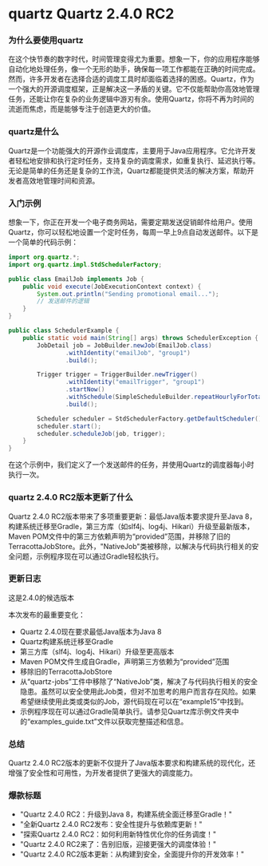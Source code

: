 # quartz Quartz 2.4.0 RC2
### 为什么要使用quartz

在这个快节奏的数字时代，时间管理变得尤为重要。想象一下，你的应用程序能够自动化地处理任务，像一个无形的助手，确保每一项工作都能在正确的时间完成。然而，许多开发者在选择合适的调度工具时却面临着选择的困惑。Quartz，作为一个强大的开源调度框架，正是解决这一矛盾的关键。它不仅能帮助你高效地管理任务，还能让你在复杂的业务逻辑中游刃有余。使用Quartz，你将不再为时间的流逝而焦虑，而是能够专注于创造更大的价值。

### quartz是什么

Quartz是一个功能强大的开源作业调度库，主要用于Java应用程序。它允许开发者轻松地安排和执行定时任务，支持复杂的调度需求，如重复执行、延迟执行等。无论是简单的任务还是复杂的工作流，Quartz都能提供灵活的解决方案，帮助开发者高效地管理时间和资源。

### 入门示例

想象一下，你正在开发一个电子商务网站，需要定期发送促销邮件给用户。使用Quartz，你可以轻松地设置一个定时任务，每周一早上9点自动发送邮件。以下是一个简单的代码示例：

```java
import org.quartz.*;
import org.quartz.impl.StdSchedulerFactory;

public class EmailJob implements Job {
    public void execute(JobExecutionContext context) {
        System.out.println("Sending promotional email...");
        // 发送邮件的逻辑
    }
}

public class SchedulerExample {
    public static void main(String[] args) throws SchedulerException {
        JobDetail job = JobBuilder.newJob(EmailJob.class)
                .withIdentity("emailJob", "group1")
                .build();

        Trigger trigger = TriggerBuilder.newTrigger()
                .withIdentity("emailTrigger", "group1")
                .startNow()
                .withSchedule(SimpleScheduleBuilder.repeatHourlyForTotalCount(24))
                .build();

        Scheduler scheduler = StdSchedulerFactory.getDefaultScheduler();
        scheduler.start();
        scheduler.scheduleJob(job, trigger);
    }
}
```

在这个示例中，我们定义了一个发送邮件的任务，并使用Quartz的调度器每小时执行一次。

### quartz 2.4.0 RC2版本更新了什么

Quartz 2.4.0 RC2版本带来了多项重要更新：最低Java版本要求提升至Java 8，构建系统迁移至Gradle，第三方库（如slf4j、log4j、Hikari）升级至最新版本，Maven POM文件中的第三方依赖声明为“provided”范围，并移除了旧的TerracottaJobStore。此外，"NativeJob"类被移除，以解决与代码执行相关的安全问题，示例程序现在可以通过Gradle轻松执行。

### 更新日志

这是2.4.0的候选版本

本次发布的最重要变化：
- Quartz 2.4.0现在要求最低Java版本为Java 8
- Quartz构建系统迁移至Gradle
- 第三方库（slf4j、log4j、Hikari）升级至更高版本
- Maven POM文件生成自Gradle，声明第三方依赖为“provided”范围
- 移除旧的TerracottaJobStore
- 从“quartz-jobs”工件中移除了“NativeJob”类，解决了与代码执行相关的安全隐患。虽然可以安全使用此Job类，但对不加思考的用户而言存在风险。如果希望继续使用此类或类似的Job，源代码现在可以在“example15”中找到。
- 示例程序现在可以通过Gradle简单执行。请参见Quartz库示例文件夹中的“examples_guide.txt”文件以获取完整描述和信息。

### 总结

Quartz 2.4.0 RC2版本的更新不仅提升了Java版本要求和构建系统的现代化，还增强了安全性和可用性，为开发者提供了更强大的调度能力。

### 爆款标题

- "Quartz 2.4.0 RC2：升级到Java 8，构建系统全面迁移至Gradle！"
- "全新Quartz 2.4.0 RC2发布：安全性提升与依赖库更新！"
- "探索Quartz 2.4.0 RC2：如何利用新特性优化你的任务调度！"
- "Quartz 2.4.0 RC2来了：告别旧版，迎接更强大的调度体验！"
- "Quartz 2.4.0 RC2版本更新：从构建到安全，全面提升你的开发效率！"
